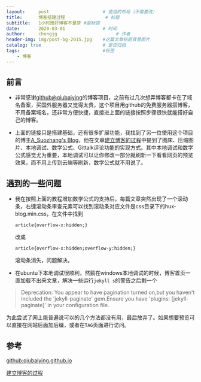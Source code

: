 ```yaml
---
layout:     post                    # 使用的布局（不需要改）
title:      博客搭建过程               # 标题 
subtitle:   1小时搭好博客不是梦 #副标题
date:       2020-03-01              # 时间
author:     chongjg                      # 作者
header-img: img/post-bg-2015.jpg    #这篇文章标题背景图片
catalog: true                       # 是否归档
tags:                               #标签
    - 博客
---
```


## 前言

* 非常感谢[github@qiubaiying][1]的博客项目，之前有过几次想弄博客都卡在了域名备案，买国外服务器又觉得太贵，这个项目用github的免费服务器搭博客，不用备案域名，还非常方便快捷，直接进上面的链接按照步骤很快就能搭好自己的博客。

* 上面的链接只是搭建基础，还有很多扩展功能，我找到了另一位使用这个项目的博主[A_Suozhang's Blog][2]，他在文章[建立博客的过程][3]中提到了图床、压缩图片、本地调试、数学公式、Gittalk评论功能的实现方式。其中本地调试和数学公式感觉尤为重要，本地调试可以让你修改一部分就刷新一下看看网页的预览效果，而不用上传到云端等刷新，数学公式就不用说了。

## 遇到的一些问题

* 我在按照上面的教程增加数学公式的支持后，每篇文章突然出现了一个滚动条，右键滚动条审查元素可以找到滚动条对应文件是css目录下的hux-blog.min.css，在文件中找到

  `article{overflow-x:hidden;}`

  改成
 
  `article{overflow-x:hidden;overflow-y:hidden;}`

  滚动条消失，问题解决。
 
* 在ubuntu下本地调试很顺利，然鹅在windows本地调试的时候，博客首页一直加载不出来文章，解决一些运行`jekyll s`的警告之后剩一个
>Deprecation: You appear to have pagination turned on,but you haven't included the 'jekyll-paginate' gem.Ensure you have 'plugins: [jekyll-paginate]' in your configuration file.

  为此尝试了网上能普遍说可以的几个方法都没有用，最后放弃了。如果想要预览可以直接在网站后面加后缀，或者在`TAG`页面进行访问。
 
## 参考

[github:qiubaiying.github.io][1]

[建立博客的过程][3]

  [1]: https://github.com/qiubaiying/qiubaiying.github.io
  [2]: http://a-suozhang.xyz/
  [3]: http://a-suozhang.xyz/2019/09/09/Set-Up-Blog/